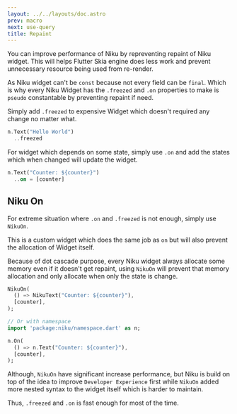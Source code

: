 ```yaml
---
layout: ../../layouts/doc.astro
prev: macro
next: use-query
title: Repaint
---
```


You can improve performance of Niku by repreventing repaint of Niku widget.
This will helps Flutter Skia engine does less work and prevent unnecessary resource being used from re-render.

As Niku widget can't be `const` because not every field can be `final`.
Which is why every Niku Widget has the `.freezed` and `.on` properties to make is `pseudo` constantable by preventing repaint if need.

Simply add `.freezed` to expensive Widget which doesn't required any change no matter what.
```dart
n.Text("Hello World")
  ..freezed
```

For widget which depends on some state, simply use `.on` and add the states which when changed will update the widget.
```dart
n.Text("Counter: ${counter}")
  ..on = [counter]
```

## Niku On
For extreme situation where `.on` and `.freezed` is not enough, simply use `NikuOn`.

This is a custom widget which does the same job as `on` but will also prevent the allocation of Widget itself.

Because of dot cascade purpose, every Niku widget always allocate some memory even if it doesn't get repaint, using `NikuOn` will prevent that memory allocation and only allocate when only the state is change.

```dart
NikuOn(
  () => NikuText("Counter: ${counter}"), 
  [counter],
);

// Or with namespace
import 'package:niku/namespace.dart' as n;

n.On(
  () => n.Text("Counter: ${counter}"), 
  [counter],
);
```

Although, `NikuOn` have significant increase performance, but Niku is build on top of the idea to improve `Developer Experience` first while `NikuOn` added more nested syntax to the widget itself which is harder to maintain.

Thus, `.freezed` and `.on` is fast enough for most of the time.
